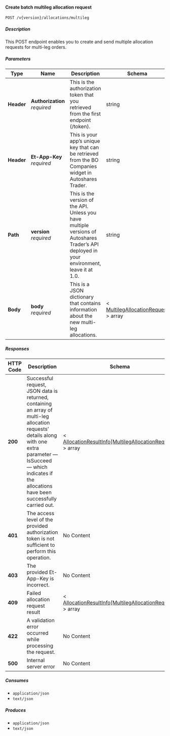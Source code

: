 
<a name="allocations_allocatebatch"></a>
#### Create batch multileg allocation request
```
POST /v{version}/allocations/multileg
```


##### Description
This POST endpoint enables you to create and send multiple allocation requests for multi-leg orders.


##### Parameters

|Type|Name|Description|Schema|Default|
|---|---|---|---|---|
|**Header**|**Authorization**  <br>*required*|This is the authorization token that you retrieved from the first endpoint (/token).|string||
|**Header**|**Et-App-Key**  <br>*required*|This is your app’s unique key that can be retrieved from the BO Companies widget in Autoshares Trader.|string||
|**Path**|**version**  <br>*required*|This is the version of the API. Unless you have multiple versions of Autoshares Trader’s API deployed in your environment, leave it at 1.0.|string|`"1"`|
|**Body**|**body**  <br>*required*|This is a JSON dictionary that contains information about the new multi-leg allocations.|< [MultilegAllocationRequest](#multilegallocationrequest) > array||


##### Responses

|HTTP Code|Description|Schema|
|---|---|---|
|**200**|Successful request, JSON data is returned, containing an array of multi-leg allocation requests’ details along with one extra parameter — IsSucceed — which indicates if the allocations have been successfully carried out.|< [AllocationResultInfo[MultilegAllocationRequest]](#allocationresultinfo-multilegallocationrequest) > array|
|**401**|The access level of the provided authorization token is not sufficient to perform this operation.|No Content|
|**403**|The provided Et-App-Key is incorrect.|No Content|
|**409**|Failed allocation request result|< [AllocationResultInfo[MultilegAllocationRequest]](#allocationresultinfo-multilegallocationrequest) > array|
|**422**|A validation error occurred while processing the request.|No Content|
|**500**|Internal server error|No Content|


##### Consumes

* `application/json`
* `text/json`


##### Produces

* `application/json`
* `text/json`



